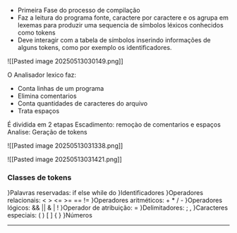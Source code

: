 
- Primeira Fase do processo de compilação
- Faz a leitura do programa fonte, caractere por caractere e os agrupa em lexemas para produzir uma sequencia de símbolos léxicos conhecidos como tokens
- Deve interagir com a tabela de símbolos inserindo informações de alguns tokens, como por exemplo os identificadores.

![[Pasted image 20250513030149.png]]

O Analisador lexico faz:

- Conta linhas de um programa
- Elimina comentarios
- Conta quantidades de caracteres do arquivo
- Trata espaços

É dividida em 2 etapas
	 Escadimento: remoçào de comentarios e espaços
	 Analise: Geração de tokens

![[Pasted image 20250513031338.png]]

![[Pasted image 20250513031421.png]]

### Classes de tokens

}Palavras reservadas: if else while do
}Identificadores
}Operadores relacionais: < > <= >= == !=
}Operadores aritméticos: + * / -
}Operadores lógicos: && || & | !
}Operador de atribuição: =
}Delimitadores: ; ,
}Caracteres especiais: ( ) [ ] { }
}Números

---


